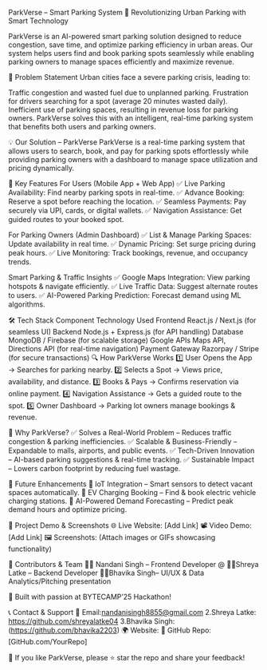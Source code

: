 
ParkVerse – Smart Parking System
🚗 Revolutionizing Urban Parking with Smart Technology

ParkVerse is an AI-powered smart parking solution designed to reduce congestion, save time, and optimize parking efficiency in urban areas. Our system helps users find and book parking spots seamlessly while enabling parking owners to manage spaces efficiently and maximize revenue.

🚦 Problem Statement
Urban cities face a severe parking crisis, leading to:

Traffic congestion and wasted fuel due to unplanned parking.
Frustration for drivers searching for a spot (average 20 minutes wasted daily).
Inefficient use of parking spaces, resulting in revenue loss for parking owners.
ParkVerse solves this with an intelligent, real-time parking system that benefits both users and parking owners.

💡 Our Solution – ParkVerse
ParkVerse is a real-time parking system that allows users to search, book, and pay for parking spots effortlessly while providing parking owners with a dashboard to manage space utilization and pricing dynamically.

🚀 Key Features
For Users (Mobile App + Web App)
✅ Live Parking Availability: Find nearby parking spots in real-time.
✅ Advance Booking: Reserve a spot before reaching the location.
✅ Seamless Payments: Pay securely via UPI, cards, or digital wallets.
✅ Navigation Assistance: Get guided routes to your booked spot.

For Parking Owners (Admin Dashboard)
✅ List & Manage Parking Spaces: Update availability in real time.
✅ Dynamic Pricing: Set surge pricing during peak hours.
✅ Live Monitoring: Track bookings, revenue, and occupancy trends.

Smart Parking & Traffic Insights
✅ Google Maps Integration: View parking hotspots & navigate efficiently.
✅ Live Traffic Data: Suggest alternate routes to users.
✅ AI-Powered Parking Prediction: Forecast demand using ML algorithms.

🛠 Tech Stack
Component	Technology Used
Frontend	React.js / Next.js (for seamless UI)
Backend	Node.js + Express.js (for API handling)
Database	MongoDB / Firebase (for scalable storage)
Google APIs	Maps API, Directions API (for real-time navigation)
Payment Gateway	Razorpay / Stripe (for secure transactions)
🔍 How ParkVerse Works
1️⃣ User Opens the App → Searches for parking nearby.
2️⃣ Selects a Spot → Views price, availability, and distance.
3️⃣ Books & Pays → Confirms reservation via online payment.
4️⃣ Navigation Assistance → Gets a guided route to the spot.
5️⃣ Owner Dashboard → Parking lot owners manage bookings & revenue.

📌 Why ParkVerse?
✅ Solves a Real-World Problem – Reduces traffic congestion & parking inefficiencies.
✅ Scalable & Business-Friendly – Expandable to malls, airports, and public events.
✅ Tech-Driven Innovation – AI-based parking suggestions & real-time tracking.
✅ Sustainable Impact – Lowers carbon footprint by reducing fuel wastage.

📅 Future Enhancements
🔹 IoT Integration – Smart sensors to detect vacant spaces automatically.
🔹 EV Charging Booking – Find & book electric vehicle charging stations.
🔹 AI-Powered Demand Forecasting – Predict peak demand hours and optimize pricing.

📸 Project Demo & Screenshots
🌐 Live Website: [Add Link]
📽 Video Demo: [Add Link]
🖼 Screenshots: (Attach images or GIFs showcasing functionality)

🤝 Contributors & Team
👨‍💻 Nandani Singh – Frontend Developer @
👩‍💻Shreya Latke – Backend Developer
👩‍💻Bhavika Singh– UI/UX & Data Analytics/Pitching presentation

🚀 Built with passion at BYTECAMP’25 Hackathon!

📞 Contact & Support
📧 Email:nandanisingh8855@gmail.com
2.Shreya Latke: https://github.com/shreyalatke04
3.Bhavika Singh:(https://github.com/bhavika2203)
🌍 Website:
📂 GitHub Repo: [GitHub.com/YourRepo]

💙 If you like ParkVerse, please ⭐ star the repo and share your feedback!
